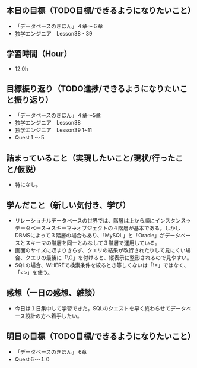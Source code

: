 ## 本日の目標（TODO目標/できるようになりたいこと）
- 「データベースのきほん」４章〜６章
- 独学エンジニア　Lesson38・39
## 学習時間（Hour）
- 12.0h
## 目標振り返り（TODO進捗/できるようになりたいこと振り返り）
- 「データベースのきほん」４章〜5章
- 独学エンジニア　Lesson38
- 独学エンジニア　Lesson39 1~11
- Quest１〜５
## 詰まっていること（実現したいこと/現状/行ったこと/仮説）
- 特になし。
## 学んだこと（新しい気付き、学び）
- リレーショナルデータベースの世界では、階層は上から順にインスタンス→データベース→スキーマ→オブジェクトの４階層が基本である。しかしDBMSによって３階層の場合もあり、「MySQL」と「Oracle」がデータベースとスキーマの階層を同一とみなして３階層で運用している。
- 画面のサイズに収まりきらず、クエリの結果が改行されたりして見にくい場合、クエリの最後に「\G」を付けると、縦表示に整形されるので見やすい。
- SQLの場合、WHEREで検索条件を絞るとき等しくないは「!=」ではなく、「<>」を使う。
## 感想（一日の感想、雑談）
- 今日は１日集中して学習できた。SQLのクエストを早く終わらせてデータベース設計の方へ着手したい。
## 明日の目標（TODO目標/できるようになりたいこと）
- 「データベースのきほん」 6章
- Quest６〜１０
